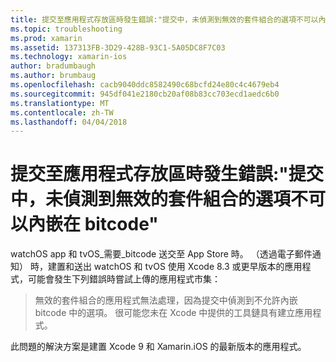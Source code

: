 ```yaml
---
title: 提交至應用程式存放區時發生錯誤:"提交中，未偵測到無效的套件組合的選項不可以內嵌在 bitcode"
ms.topic: troubleshooting
ms.prod: xamarin
ms.assetid: 137313FB-3D29-428B-93C1-5A05DC8F7C03
ms.technology: xamarin-ios
author: bradumbaugh
ms.author: brumbaug
ms.openlocfilehash: cacb9040ddc8582490c68bcfd24e80c4c4679eb4
ms.sourcegitcommit: 945df041e2180cb20af08b83cc703ecd1aedc6b0
ms.translationtype: MT
ms.contentlocale: zh-TW
ms.lasthandoff: 04/04/2018
---
```

# <a name="error-when-submitting-to-app-store-invalid-bundle---options-not-allowed-to-be-embedded-in-bitcode-are-detected-in-the-submission"></a>提交至應用程式存放區時發生錯誤:"提交中，未偵測到無效的套件組合的選項不可以內嵌在 bitcode"

watchOS app 和 tvOS_需要_bitcode 送交至 App Store 時。 （透過電子郵件通知） 時，建置和送出 watchOS 和 tvOS 使用 Xcode 8.3 或更早版本的應用程式，可能會發生下列錯誤時嘗試上傳的應用程式市集：

>無效的套件組合的應用程式無法處理，因為提交中偵測到不允許內嵌 bitcode 中的選項。 很可能您未在 Xcode 中提供的工具鏈具有建立應用程式。

此問題的解決方案是建置 Xcode 9 和 Xamarin.iOS 的最新版本的應用程式。
